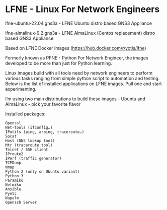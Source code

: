 # LFNE - Linux For Network Engineers 

lfne-ubuntu-22.04.gns3a - LFNE Ubuntu distro based GNS3 Appliance

lfne-almalinux-9.2.gns3a - LFNE AlmaLinux (Centos replacement) distro based GNS3 Appliance

Based on LFNE Docker images (https://hub.docker.com/r/yotis/lfne)

Formerly known as PFNE - Python For Network Engineer, the images developed to be more than just for Python learning.

Linux images build with all tools need by network engineers to perform various tasks ranging from simple python script to automation and testing.
Below is the list of installed applications on LFNE images. Pull one and start experimenting.

I’m using two main distributions to build these images - Ubuntu and AlmaLinux - pick your favorite flavor

Installed packages:

	Openssl
	Net-tools (ifconfig…)
	IPutils (ping, arping, traceroute…)
	Socat
	Host (DNS lookup tool)
	Mtr (traceroute tool)
	Telnet / SSH client
	IProute2
	IPerf (traffic generator)
	TCPDump
	Nmap
	Python 2 (only on Ubuntu variant)
	Python 3
	Paramiko
	Netmiko
	Ansible
	Pyntc
	Napalm
	Openssh Server


